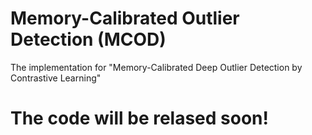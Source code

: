 # Memory-Calibrated Outlier Detection (MCOD)
The implementation for "Memory-Calibrated Deep Outlier Detection by Contrastive Learning"
# The code will be relased soon!
